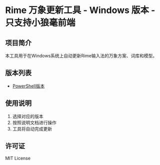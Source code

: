 # Rime 万象更新工具 - Windows 版本 - 只支持小狼毫前端

## 项目简介

本工具用于在Windows系统上自动更新Rime输入法的万象方案、词库和模型。

## 版本列表

- [PowerShell版本](./PowerShell/README.md)

## 使用说明

1. 选择对应的版本
2. 按照说明文档进行操作
3. 工具将自动完成更新

## 许可证

MIT License
